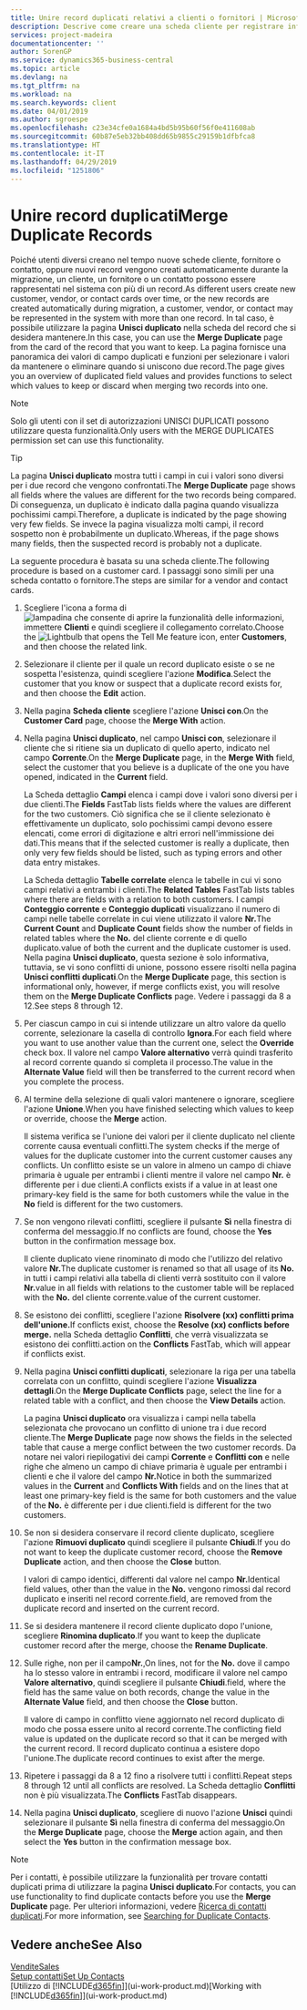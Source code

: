 ```yaml
---
title: Unire record duplicati relativi a clienti o fornitori | Microsoft Docs
description: Descrive come creare una scheda cliente per registrare informazioni su ogni nuovo cliente a cui sono rivolte le vendite.
services: project-madeira
documentationcenter: ''
author: SorenGP
ms.service: dynamics365-business-central
ms.topic: article
ms.devlang: na
ms.tgt_pltfrm: na
ms.workload: na
ms.search.keywords: client
ms.date: 04/01/2019
ms.author: sgroespe
ms.openlocfilehash: c23e34cfe0a1684a4bd5b95b60f56f0e411608ab
ms.sourcegitcommit: 60b87e5eb32bb408dd65b9855c29159b1dfbfca8
ms.translationtype: HT
ms.contentlocale: it-IT
ms.lasthandoff: 04/29/2019
ms.locfileid: "1251806"
---
```

# <a name="merge-duplicate-records"></a><span data-ttu-id="97a6d-103">Unire record duplicati</span><span class="sxs-lookup"><span data-stu-id="97a6d-103">Merge Duplicate Records</span></span>
<span data-ttu-id="97a6d-104">Poiché utenti diversi creano nel tempo nuove schede cliente, fornitore o contatto, oppure nuovi record vengono creati automaticamente durante la migrazione, un cliente, un fornitore o un contatto possono essere rappresentati nel sistema con più di un record.</span><span class="sxs-lookup"><span data-stu-id="97a6d-104">As different users create new customer, vendor, or contact cards over time, or the new records are created automatically during migration, a customer, vendor, or contact may be represented in the system with more than one record.</span></span> <span data-ttu-id="97a6d-105">In tal caso, è possibile utilizzare la pagina **Unisci duplicato** nella scheda del record che si desidera mantenere.</span><span class="sxs-lookup"><span data-stu-id="97a6d-105">In this case, you can use the **Merge Duplicate** page from the card of the record that you want to keep.</span></span> <span data-ttu-id="97a6d-106">La pagina fornisce una panoramica dei valori di campo duplicati e funzioni per selezionare i valori da mantenere o eliminare quando si uniscono due record.</span><span class="sxs-lookup"><span data-stu-id="97a6d-106">The page gives you an overview of duplicated field values and provides functions to select which values to keep or discard when merging two records into one.</span></span>

> [!NOTE]
> <span data-ttu-id="97a6d-107">Solo gli utenti con il set di autorizzazioni UNISCI DUPLICATI possono utilizzare questa funzionalità.</span><span class="sxs-lookup"><span data-stu-id="97a6d-107">Only users with the MERGE DUPLICATES permission set can use this functionality.</span></span>

> [!TIP]
> <span data-ttu-id="97a6d-108">La pagina **Unisci duplicato** mostra tutti i campi in cui i valori sono diversi per i due record che vengono confrontati.</span><span class="sxs-lookup"><span data-stu-id="97a6d-108">The **Merge Duplicate** page shows all fields where the values are different for the two records being compared.</span></span> <span data-ttu-id="97a6d-109">Di conseguenza, un duplicato è indicato dalla pagina quando visualizza pochissimi campi.</span><span class="sxs-lookup"><span data-stu-id="97a6d-109">Therefore, a duplicate is indicated by the page showing very few fields.</span></span> <span data-ttu-id="97a6d-110">Se invece la pagina visualizza molti campi, il record sospetto non è probabilmente un duplicato.</span><span class="sxs-lookup"><span data-stu-id="97a6d-110">Whereas, if the page shows many fields, then the suspected record is probably not a duplicate.</span></span>

<span data-ttu-id="97a6d-111">La seguente procedura è basata su una scheda cliente.</span><span class="sxs-lookup"><span data-stu-id="97a6d-111">The following procedure is based on a customer card.</span></span> <span data-ttu-id="97a6d-112">I passaggi sono simili per una scheda contatto o fornitore.</span><span class="sxs-lookup"><span data-stu-id="97a6d-112">The steps are similar for a vendor  and contact cards.</span></span>

1. <span data-ttu-id="97a6d-113">Scegliere l'icona a forma di ![lampadina che consente di aprire la funzionalità delle informazioni](media/ui-search/search_small.png "Informazioni sull'operazione che si desidera eseguire"), immettere **Clienti** e quindi scegliere il collegamento correlato.</span><span class="sxs-lookup"><span data-stu-id="97a6d-113">Choose the ![Lightbulb that opens the Tell Me feature](media/ui-search/search_small.png "Tell me what you want to do") icon, enter **Customers**, and then choose the related link.</span></span>
2. <span data-ttu-id="97a6d-114">Selezionare il cliente per il quale un record duplicato esiste o se ne sospetta l'esistenza, quindi scegliere l'azione **Modifica**.</span><span class="sxs-lookup"><span data-stu-id="97a6d-114">Select the customer that you know or suspect that a duplicate record exists for, and then choose the **Edit** action.</span></span>
3. <span data-ttu-id="97a6d-115">Nella pagina **Scheda cliente** scegliere l'azione **Unisci con**.</span><span class="sxs-lookup"><span data-stu-id="97a6d-115">On the **Customer Card** page, choose the **Merge With** action.</span></span>
4. <span data-ttu-id="97a6d-116">Nella pagina **Unisci duplicato**, nel campo **Unisci con**, selezionare il cliente che si ritiene sia un duplicato di quello aperto, indicato nel campo **Corrente**.</span><span class="sxs-lookup"><span data-stu-id="97a6d-116">On the **Merge Duplicate** page, in the **Merge With** field, select the customer that you believe is a duplicate of the one you have opened, indicated in the **Current** field.</span></span>

    <span data-ttu-id="97a6d-117">La Scheda dettaglio **Campi** elenca i campi dove i valori sono diversi per i due clienti.</span><span class="sxs-lookup"><span data-stu-id="97a6d-117">The **Fields** FastTab lists fields where the values are different for the two customers.</span></span> <span data-ttu-id="97a6d-118">Ciò significa che se il cliente selezionato è effettivamente un duplicato, solo pochissimi campi devono essere elencati, come errori di digitazione e altri errori nell'immissione dei dati.</span><span class="sxs-lookup"><span data-stu-id="97a6d-118">This means that if the selected customer is really a duplicate, then only very few fields should be listed, such as typing errors and other data entry mistakes.</span></span>

    <span data-ttu-id="97a6d-119">La Scheda dettaglio **Tabelle correlate** elenca le tabelle in cui vi sono campi relativi a entrambi i clienti.</span><span class="sxs-lookup"><span data-stu-id="97a6d-119">The **Related Tables** FastTab lists tables where there are fields with a relation to both customers.</span></span> <span data-ttu-id="97a6d-120">I campi **Conteggio corrente** e **Conteggio duplicati** visualizzano il numero di campi nelle tabelle correlate in cui viene utilizzato il valore **Nr.**</span><span class="sxs-lookup"><span data-stu-id="97a6d-120">The **Current Count** and **Duplicate Count** fields show the number of fields in related tables where the **No.**</span></span> <span data-ttu-id="97a6d-121">del cliente corrente e di quello duplicato.</span><span class="sxs-lookup"><span data-stu-id="97a6d-121">value of both the current and the duplicate customer is used.</span></span> <span data-ttu-id="97a6d-122">Nella pagina **Unisci duplicato**, questa sezione è solo informativa, tuttavia, se vi sono conflitti di unione, possono essere risolti nella pagina **Unisci conflitti duplicati**.</span><span class="sxs-lookup"><span data-stu-id="97a6d-122">On the **Merge Duplicate** page, this section is informational only, however, if merge conflicts exist, you will resolve them on the **Merge Duplicate Conflicts** page.</span></span> <span data-ttu-id="97a6d-123">Vedere i passaggi da 8 a 12.</span><span class="sxs-lookup"><span data-stu-id="97a6d-123">See steps 8 through 12.</span></span>   

5. <span data-ttu-id="97a6d-124">Per ciascun campo in cui si intende utilizzare un altro valore da quello corrente, selezionare la casella di controllo **Ignora**.</span><span class="sxs-lookup"><span data-stu-id="97a6d-124">For each field where you want to use another value than the current one, select the **Override** check box.</span></span> <span data-ttu-id="97a6d-125">Il valore nel campo **Valore alternativo** verrà quindi trasferito al record corrente quando si completa il processo.</span><span class="sxs-lookup"><span data-stu-id="97a6d-125">The value in the **Alternate Value** field will then be transferred to the current record when you complete the process.</span></span>
6. <span data-ttu-id="97a6d-126">Al termine della selezione di quali valori mantenere o ignorare, scegliere l'azione **Unione**.</span><span class="sxs-lookup"><span data-stu-id="97a6d-126">When you have finished selecting which values to keep or override, choose the **Merge** action.</span></span>

    <span data-ttu-id="97a6d-127">Il sistema verifica se l'unione dei valori per il cliente duplicato nel cliente corrente causa eventuali conflitti.</span><span class="sxs-lookup"><span data-stu-id="97a6d-127">The system checks if the merge of values for the duplicate customer into the current customer causes any conflicts.</span></span> <span data-ttu-id="97a6d-128">Un conflitto esiste se un valore in almeno un campo di chiave primaria è uguale per entrambi i clienti mentre il valore nel campo **Nr.** è differente per i due clienti.</span><span class="sxs-lookup"><span data-stu-id="97a6d-128">A conflicts exists if a value in at least one primary-key field is the same for both customers while the value in the **No** field is different for the two customers.</span></span>

7. <span data-ttu-id="97a6d-129">Se non vengono rilevati conflitti, scegliere il pulsante **Sì** nella finestra di conferma del messaggio.</span><span class="sxs-lookup"><span data-stu-id="97a6d-129">If no conflicts are found, choose the **Yes** button in the confirmation message box.</span></span>

    <span data-ttu-id="97a6d-130">Il cliente duplicato viene rinominato di modo che l'utilizzo del relativo valore **Nr.**</span><span class="sxs-lookup"><span data-stu-id="97a6d-130">The duplicate customer is renamed so that all usage of its **No.**</span></span> <span data-ttu-id="97a6d-131">in tutti i campi relativi alla tabella di clienti verrà sostituito con il valore **Nr.**</span><span class="sxs-lookup"><span data-stu-id="97a6d-131">value in all fields with relations to the customer table will be replaced with the **No.**</span></span> <span data-ttu-id="97a6d-132">del cliente corrente.</span><span class="sxs-lookup"><span data-stu-id="97a6d-132">value of the current customer.</span></span>
8. <span data-ttu-id="97a6d-133">Se esistono dei conflitti, scegliere l'azione **Risolvere (xx) conflitti prima dell'unione.**</span><span class="sxs-lookup"><span data-stu-id="97a6d-133">If conflicts exist, choose the **Resolve (xx) conflicts before merge.**</span></span> <span data-ttu-id="97a6d-134">nella Scheda dettaglio **Conflitti**, che verrà visualizzata se esistono dei conflitti.</span><span class="sxs-lookup"><span data-stu-id="97a6d-134">action on the **Conflicts** FastTab, which will appear if conflicts exist.</span></span>
9. <span data-ttu-id="97a6d-135">Nella pagina **Unisci conflitti duplicati**, selezionare la riga per una tabella correlata con un conflitto, quindi scegliere l'azione **Visualizza dettagli**.</span><span class="sxs-lookup"><span data-stu-id="97a6d-135">On the **Merge Duplicate Conflicts** page, select the line for a related table with a conflict, and then choose the **View Details** action.</span></span>

    <span data-ttu-id="97a6d-136">La pagina **Unisci duplicato** ora visualizza i campi nella tabella selezionata che provocano un conflitto di unione tra i due record cliente.</span><span class="sxs-lookup"><span data-stu-id="97a6d-136">The **Merge Duplicate** page now shows the fields in the selected table that cause a merge conflict between the two customer records.</span></span> <span data-ttu-id="97a6d-137">Da notare nei valori riepilogativi dei campi **Corrente** e **Conflitti con** e nelle righe che almeno un campo di chiave primaria è uguale per entrambi i clienti e che il valore del campo **Nr.**</span><span class="sxs-lookup"><span data-stu-id="97a6d-137">Notice in both the summarized values in the **Current** and **Conflicts With** fields and on the lines that at least one primary-key field is the same for both customers and the value of the **No.**</span></span> <span data-ttu-id="97a6d-138">è differente per i due clienti.</span><span class="sxs-lookup"><span data-stu-id="97a6d-138">field is different for the two customers.</span></span>   
10. <span data-ttu-id="97a6d-139">Se non si desidera conservare il record cliente duplicato, scegliere l'azione **Rimuovi duplicato** quindi scegliere il pulsante **Chiudi**.</span><span class="sxs-lookup"><span data-stu-id="97a6d-139">If you do not want to keep the duplicate customer record, choose the **Remove Duplicate** action, and then choose the **Close** button.</span></span>

    <span data-ttu-id="97a6d-140">I valori di campo identici, differenti dal valore nel campo **Nr.**</span><span class="sxs-lookup"><span data-stu-id="97a6d-140">Identical field values, other than the value in the **No.**</span></span> <span data-ttu-id="97a6d-141">vengono rimossi dal record duplicato e inseriti nel record corrente.</span><span class="sxs-lookup"><span data-stu-id="97a6d-141">field, are removed from the duplicate record and inserted on the current record.</span></span>
11. <span data-ttu-id="97a6d-142">Se si desidera mantenere il record cliente duplicato dopo l'unione, scegliere **Rinomina duplicato**.</span><span class="sxs-lookup"><span data-stu-id="97a6d-142">If you want to keep the duplicate customer record after the merge,  choose the **Rename Duplicate**.</span></span>
12. <span data-ttu-id="97a6d-143">Sulle righe, non per il campo**Nr.**,</span><span class="sxs-lookup"><span data-stu-id="97a6d-143">On lines, not for the **No.**</span></span> <span data-ttu-id="97a6d-144">dove il campo ha lo stesso valore in entrambi i record, modificare il valore nel campo **Valore alternativo**, quindi scegliere il pulsante **Chiudi**.</span><span class="sxs-lookup"><span data-stu-id="97a6d-144">field, where the field has the same value on both records, change the value in the **Alternate Value** field, and then choose the **Close** button.</span></span>

    <span data-ttu-id="97a6d-145">Il valore di campo in conflitto viene aggiornato nel record duplicato di modo che possa essere unito al record corrente.</span><span class="sxs-lookup"><span data-stu-id="97a6d-145">The conflicting field value is updated on the duplicate record so that it can be merged with the current record.</span></span> <span data-ttu-id="97a6d-146">Il record duplicato continua a esistere dopo l'unione.</span><span class="sxs-lookup"><span data-stu-id="97a6d-146">The duplicate record continues to exist after the merge.</span></span>
13. <span data-ttu-id="97a6d-147">Ripetere i passaggi da 8 a 12 fino a risolvere tutti i conflitti.</span><span class="sxs-lookup"><span data-stu-id="97a6d-147">Repeat steps 8 through 12 until all conflicts are resolved.</span></span> <span data-ttu-id="97a6d-148">La Scheda dettaglio **Conflitti** non è più visualizzata.</span><span class="sxs-lookup"><span data-stu-id="97a6d-148">The **Conflicts** FastTab disappears.</span></span>
14. <span data-ttu-id="97a6d-149">Nella pagina **Unisci duplicato**, scegliere di nuovo l'azione **Unisci** quindi selezionare il pulsante **Sì** nella finestra di conferma del messaggio.</span><span class="sxs-lookup"><span data-stu-id="97a6d-149">On the **Merge Duplicate** page, choose the **Merge** action again, and then select the **Yes** button in the confirmation message box.</span></span>

> [!NOTE]
> <span data-ttu-id="97a6d-150">Per i contatti, è possibile utilizzare la funzionalità per trovare contatti duplicati prima di utilizzare la pagina **Unisci duplicato**.</span><span class="sxs-lookup"><span data-stu-id="97a6d-150">For contacts, you can use functionality to find duplicate contacts before you use the **Merge Duplicate** page.</span></span> <span data-ttu-id="97a6d-151">Per ulteriori informazioni, vedere [Ricerca di contatti duplicati](marketing-setup-contacts.md#searching-for-duplicate-contacts).</span><span class="sxs-lookup"><span data-stu-id="97a6d-151">For more information, see [Searching for Duplicate Contacts](marketing-setup-contacts.md#searching-for-duplicate-contacts).</span></span>

## <a name="see-also"></a><span data-ttu-id="97a6d-152">Vedere anche</span><span class="sxs-lookup"><span data-stu-id="97a6d-152">See Also</span></span>
[<span data-ttu-id="97a6d-153">Vendite</span><span class="sxs-lookup"><span data-stu-id="97a6d-153">Sales</span></span>](sales-manage-sales.md)  
[<span data-ttu-id="97a6d-154">Setup contatti</span><span class="sxs-lookup"><span data-stu-id="97a6d-154">Set Up Contacts</span></span>](marketing-setup-contacts.md)  
<span data-ttu-id="97a6d-155">[Utilizzo di [!INCLUDE[d365fin](includes/d365fin_md.md)]](ui-work-product.md)</span><span class="sxs-lookup"><span data-stu-id="97a6d-155">[Working with [!INCLUDE[d365fin](includes/d365fin_md.md)]](ui-work-product.md)</span></span>
